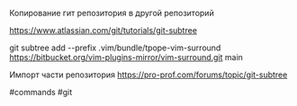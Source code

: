 Копирование гит репозитория в другой репозиторий

https://www.atlassian.com/git/tutorials/git-subtree

git subtree add --prefix .vim/bundle/tpope-vim-surround https://bitbucket.org/vim-plugins-mirror/vim-surround.git main

Импорт части репозитория
https://pro-prof.com/forums/topic/git-subtree

#commands #git
